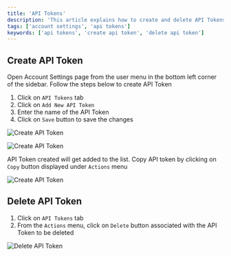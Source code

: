 ```yaml
---
title: 'API Tokens'
description: 'This article explains how to create and delete API Tokens.'
tags: ['account settings', 'api tokens']
keywords: ['api tokens', 'create api token', 'delete api token']
---
```


## Create API Token

Open Account Settings page from the user menu in the bottom left corner of the sidebar. Follow the steps below to create API Token

1. Click on `API Tokens` tab
2. Click on `Add New API Token`
3. Enter the name of the API Token
4. Click on `Save` button to save the changes
 
![Create API Token](/img/v2/account-settings/api-token-1.png)
  
![Create API Token](/img/v2/account-settings/api-token-2.png)
  

API Token created will get added to the list. Copy API token by clicking on `Copy` button displayed under `Actions` menu
  
![Create API Token](/img/v2/account-settings/api-token-3.png)

## Delete API Token

1. Click on `API Tokens` tab
2. From the `Actions` menu, click on `Delete` button associated with the API Token to be deleted

![Delete API Token](/img/v2/account-settings/api-token-4.png)
